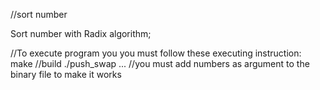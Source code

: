 //sort number

Sort number with Radix algorithm;

//To execute program you you must follow these executing instruction:
make //build
./push_swap ... //you must add numbers as argument to the binary file to make it works